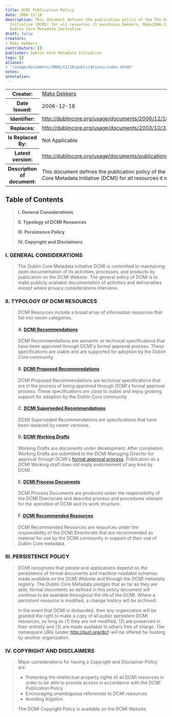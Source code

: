 ```yaml
---
title: DCMI Publication Policy
date: 2006-12-18
description: This document defines the publication policy of the The Dublin Core Metadata
  Initiative (DCMI) for all resources it maintains.Dekkers, Makx2006-12-18text/htmlen
  Dublin Core Metadata Initiative
draft: false
creators:
- Makx Dekkers
contributors: []
publisher: Dublin Core Metadata Initiative
tags: []
aliases:
- "/usage/documents/2006/12/18/publications/index.shtml"
notes: 
annotation: 
---
```


<!--#include virtual="/ssi/header.shtml" -->
<table cellspacing="0" class="docinfo">
  <tr>
    <th>Creator:</th>
    <td><a href="mailto:mail@makxdekkers.com">Makx Dekkers</a></td>
  </tr>
  <tr>
    <th>Date Issued:</th>
    <td>2006-12-18</td>
  </tr>
  <tr>
    <th>Identifier:</th>
    <td><a href="/usage/documents/2006/12/18/publications/">http://dublincore.org/usage/documents/2006/12/18/publications/</a></td>
  </tr>
  <tr>
    <th>Replaces:</th>
    <td><a href="/usage/documents/2003/10/31/publications/">http://dublincore.org/usage/documents/2003/10/31/publications/</a></td>
  </tr>
  <tr>
    <th>Is Replaced By:</th>
    <td>Not Applicable</td>
  </tr>
  <tr>
    <th>Latest version:</th>
    <td><a href="/usage/documents/publications/">http://dublincore.org/usage/documents/publications/</a></td>
  </tr>
  <tr>
    <th>Description of document:</th>
    <td>This document defines the publication policy of the The Dublin Core Metadata Initiative (DCMI) for all resources it maintains.</td>
  </tr>
</table>

## Table of Contents
> **I. General Considerations**
> 
> **II. Typology of DCMI Resources**
> 
> **III. Persistence Policy**
> 
> **IV. Copyright and Disclaimers**
### <a name="general" id="general"></a>

### I. GENERAL CONSIDERATIONS
> The Dublin Core Metadata Initiative DCMI is committed to maintaining open documentation of its activities, processes, and products by publication on the DCMI Website. The general policy of DCMI is to make publicly available documentation of activities and deliverables except where privacy considerations intervene.
### <a name="typology" id="typology"></a>

### II. TYPOLOGY OF DCMI RESOURCES
> DCMI Resources include a broad array of information resources that fall into seven categories.&nbsp;
> 
> #### A. [DCMI Recommendations](/documents/#recommendations)
> 
> DCMI Recommendations are semantic or technical specifications that have been approved through DCMI's formal approval process. These specifications are stable and are supported for adoption by the Dublin Core community.
> 
> #### B. [DCMI Proposed Recommendations](/documents/#proposedrecommendations)
> 
> DCMI Proposed Recommendations are technical specifications that are in the process of being approved through DCMI's formal approval process. These specifications are close to stable and enjoy growing support for adoption by the Dublin Core community.
> 
> #### C. [DCMI Superseded Recommendations](/documents/#supersededrecommendations)
> 
> DCMI Superseded Recommendations are specifications that have been replaced by newer versions.
> 
> #### D. [DCMI Working Drafts](/documents/#workingdrafts)
> 
> Working Drafts are documents under development. After completion, Working Drafts are submitted to the DCMI Managing Director for approval through DCMI's [formal approval process](/usage/documents/approval/). Publication as a DCMI Working draft does not imply endorsement of any kind by DCMI.
> 
> #### E. [DCMI Process Documents](/documents/#processdocuments)
> 
> DCMI Process Documents are produced under the responsibility of the DCMI Directorate and describe process and procedures relevant for the operation of DCMI and its work structure.
> 
> #### F. [DCMI Recommended Resources](/documents/#recommendedresources)
> 
> DCMI Recommended Resources are resources under the responsibility of the DCMI Directorate that are recommended as material for use by the DCMI community in support of their use of Dublin Core metadata.
### <a name="persistence" id="persistence"></a>

### III. PERSISTENCE POLICY
> DCMI recognizes that people and applications depend on the persistence of formal documents and machine-readable schemas made available on the DCMI Website and through the DCMI metadata registry. The Dublin Core Metadata pledges that as far as they are able, formal documents as defined in this policy document will continue to be available throughout the life of the DCMI. Where a persistent resource is modified, a change history will be archived.
> 
> In the event that DCMI is disbanded, then any organization will be granted the right to make a copy of all public persistent DCMI resources, so long as (1) they are not modified, (2) are preserved in their entirety and (3) are made available to others free of charge. The namespace URIs (under http://purl.org/dc/) will be offered for hosting by another organization.
### <a name="copyright" id="copyright"></a>

### IV. COPYRIGHT AND DISCLAIMERS
> Major considerations for having a Copyright and Disclaimer Policy are:
> 
> - Protecting the intellectual property rights of all DCMI resources in order to be able to provide access in accordance with the DCMI Publication Policy
> - Encouraging unambiguous references to DCMI resources
> - Avoiding litigation
> 
> The DCMI Copyright Policy is available on the DCMI Website.<!--#include virtual="/ssi/footer.shtml" -->
